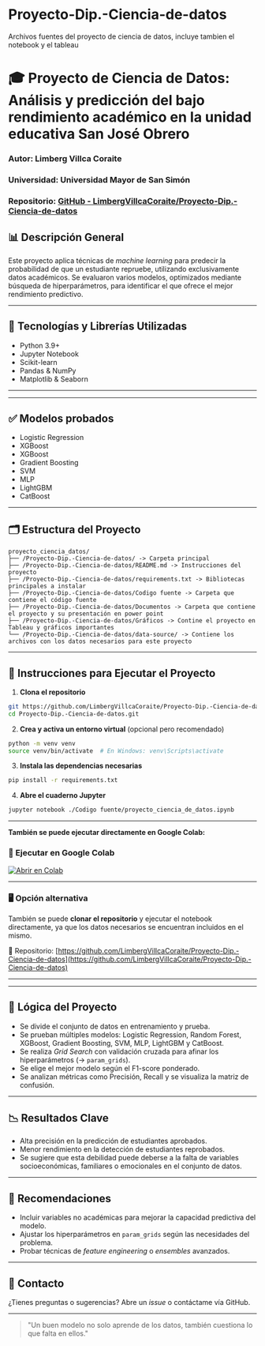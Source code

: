 # Proyecto-Dip.-Ciencia-de-datos
Archivos fuentes del proyecto de ciencia de datos, incluye tambien el notebook y el tableau
# 🎓 Proyecto de Ciencia de Datos: Análisis y predicción del bajo rendimiento académico en la unidad educativa San José Obrero

### Autor: Limberg Villca Coraite
### Universidad: Universidad Mayor de San Simón
### Repositorio: [GitHub - LimbergVillcaCoraite/Proyecto-Dip.-Ciencia-de-datos](https://github.com/LimbergVillcaCoraite/Proyecto-Dip.-Ciencia-de-datos.git)

## 📊 Descripción General
Este proyecto aplica técnicas de *machine learning* para predecir la probabilidad de que un estudiante repruebe, utilizando exclusivamente datos académicos. Se evaluaron varios modelos, optimizados mediante búsqueda de hiperparámetros, para identificar el que ofrece el mejor rendimiento predictivo.

---

## 🔧 Tecnologías y Librerías Utilizadas
- Python 3.9+
- Jupyter Notebook
- Scikit-learn
- Pandas & NumPy
- Matplotlib & Seaborn

---
---
## ✅ Modelos probados
- Logistic Regression
- XGBoost
- XGBoost
- Gradient Boosting
- SVM
- MLP
- LightGBM
- CatBoost
---

## 🗂️ Estructura del Proyecto
```
proyecto_ciencia_datos/
├── /Proyecto-Dip.-Ciencia-de-datos/ -> Carpeta principal
├── /Proyecto-Dip.-Ciencia-de-datos/README.md -> Instrucciones del proyecto
├── /Proyecto-Dip.-Ciencia-de-datos/requirements.txt -> Bibliotecas principales a instalar
├── /Proyecto-Dip.-Ciencia-de-datos/Codigo fuente -> Carpeta que contiene el código fuente
├── /Proyecto-Dip.-Ciencia-de-datos/Documentos -> Carpeta que contiene el proyecto y su presentación en power point
├── /Proyecto-Dip.-Ciencia-de-datos/Gráficos -> Contine el proyecto en Tableau y gráficos importantes
└── /Proyecto-Dip.-Ciencia-de-datos/data-source/ -> Contiene los archivos con los datos necesarios para este proyecto
```

---

## 🚀 Instrucciones para Ejecutar el Proyecto

1. **Clona el repositorio**
```bash
git https://github.com/LimbergVillcaCoraite/Proyecto-Dip.-Ciencia-de-datos.git
cd Proyecto-Dip.-Ciencia-de-datos.git
```

2. **Crea y activa un entorno virtual** (opcional pero recomendado)
```bash
python -m venv venv
source venv/bin/activate  # En Windows: venv\Scripts\activate
```

3. **Instala las dependencias necesarias**
```bash
pip install -r requirements.txt
```

4. **Abre el cuaderno Jupyter**
```bash
jupyter notebook ./Codigo fuente/proyecto_ciencia_de_datos.ipynb
```
---
**También se puede ejecutar directamente en Google Colab:**  

### 🧪 Ejecutar en Google Colab

[![Abrir en Colab](https://colab.research.google.com/assets/colab-badge.svg)](https://colab.research.google.com/drive/1zkWX89JU6IW6N8T1Umz4BIQFn2K_l-LI?usp=sharing)

---

### 🖥️ Opción alternativa

También se puede **clonar el repositorio** y ejecutar el notebook directamente, ya que los datos necesarios se encuentran incluidos en el mismo.

📁 Repositorio: [https://github.com/LimbergVillcaCoraite/Proyecto-Dip.-Ciencia-de-datos](https://github.com/LimbergVillcaCoraite/Proyecto-Dip.-Ciencia-de-datos)

---

---

## 🧬 Lógica del Proyecto
- Se divide el conjunto de datos en entrenamiento y prueba.
- Se prueban múltiples modelos: Logistic Regression, Random Forest, XGBoost, Gradient Boosting, SVM, MLP, LightGBM y CatBoost.
- Se realiza *Grid Search* con validación cruzada para afinar los hiperparámetros (→ `param_grids`).
- Se elige el mejor modelo según el F1-score ponderado.
- Se analizan métricas como Precisión, Recall y se visualiza la matriz de confusión.

---

## 📉 Resultados Clave
- Alta precisión en la predicción de estudiantes aprobados.
- Menor rendimiento en la detección de estudiantes reprobados.
- Se sugiere que esta debilidad puede deberse a la falta de variables socioeconómicas, familiares o emocionales en el conjunto de datos.

---

## 💼 Recomendaciones
- Incluir variables no académicas para mejorar la capacidad predictiva del modelo.
- Ajustar los hiperparámetros en `param_grids` según las necesidades del problema.
- Probar técnicas de *feature engineering* o *ensembles* avanzados.

---

## 💬 Contacto
¿Tienes preguntas o sugerencias? Abre un *issue* o contáctame vía GitHub.

---

> "Un buen modelo no solo aprende de los datos, también cuestiona lo que falta en ellos."
